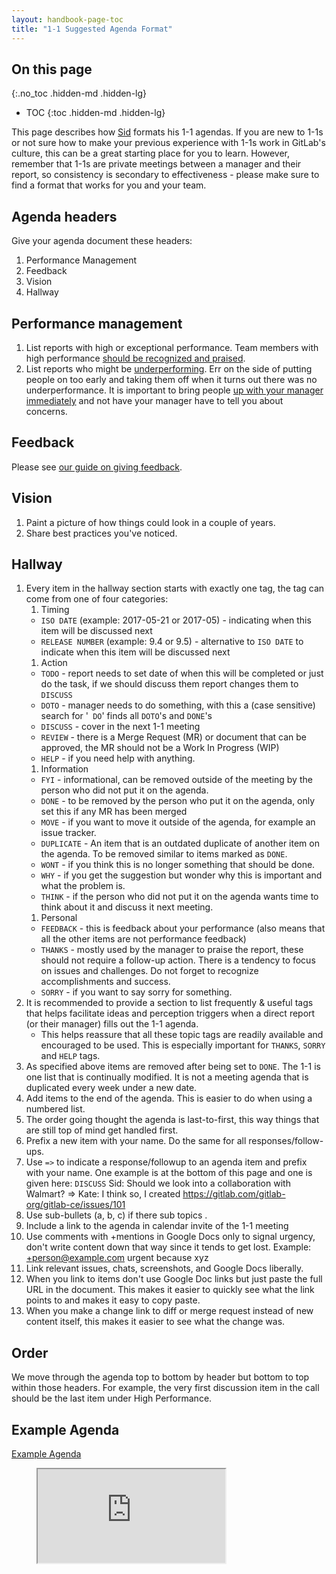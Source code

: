 ```yaml
---
layout: handbook-page-toc
title: "1-1 Suggested Agenda Format"
---
```


## On this page
{:.no_toc .hidden-md .hidden-lg}

- TOC
{:toc .hidden-md .hidden-lg}

This page describes how [Sid](/handbook/ceo) formats his 1-1 agendas. 
If you are new to 1-1s or not sure how to make your previous experience with 1-1s work in
GitLab's culture, this can be a great starting place for you to learn. 
However, remember that 1-1s are private meetings between a manager and their report, so consistency is secondary to effectiveness - 
please make sure to find a format that works for you and your team.

## Agenda headers

Give your agenda document these headers:

1. Performance Management
1. Feedback
1. Vision
1. Hallway

## Performance management

1. List reports with high or exceptional performance. Team members with high performance [should be recognized and praised](/company/team/structure/#management-group). 
1.  List reports who might be [underperforming](/handbook/leadership/underperformance/). Err on the side of putting people on too early and taking them off when it turns out there was no underperformance. It is important to bring people [up with your manager immediately](/handbook/leadership/underperformance#immediately-discuss-with-the-managers-manager) and not have your manager have to tell you about concerns.

## Feedback

Please see [our guide on giving feedback](/handbook/people-group/guidance-on-feedback/).

## Vision

1. Paint a picture of how things could look in a couple of years.
1. Share best practices you've noticed.

## Hallway

1. Every item in the hallway section starts with exactly one tag, the tag can come from one of four categories:
    1. Timing
      * `ISO DATE` (example: 2017-05-21 or 2017-05) - indicating when this item will be discussed next
      * `RELEASE NUMBER` (example: 9.4 or 9.5) - alternative to `ISO DATE` to indicate when this item will be discussed next
    1. Action
      * `TODO` - report needs to set date of when this will be completed or just do the task, if we should discuss them report changes them to `DISCUSS`
      * `DOTO` - manager needs to do something, with this a (case sensitive) search for '` DO`' finds all `DOTO`'s and `DONE`'s
      * `DISCUSS` - cover in the next 1-1 meeting
      * `REVIEW` - there is a Merge Request (MR) or document that can be approved, the MR should not be a Work In Progress (WIP)
      * `HELP` - if you need help with anything.
    1. Information
      * `FYI` - informational, can be removed outside of the meeting by the person who did not put it on the agenda.
      * `DONE` - to be removed by the person who put it on the agenda, only set this if any MR has been merged
      * `MOVE` - if you want to move it outside of the agenda, for example an issue tracker.
      * `DUPLICATE` - An item that is an outdated duplicate of another item on the agenda. To be removed similar to items marked as `DONE`.
      * `WONT` - if you think this is no longer something that should be done.
      * `WHY` - if you get the suggestion but wonder why this is important and what the problem is.
      * `THINK` - if the person who did not put it on the agenda wants time to think about it and discuss it next meeting.
    1. Personal
      * `FEEDBACK` - this is feedback about your performance (also means that all the other items are not performance feedback)
      * `THANKS` - mostly used by the manager to praise the report, these should not require a follow-up action. There is a tendency to focus on issues and challenges. Do not forget to recognize accomplishments and success.
      * `SORRY` - if you want to say sorry for something.
1. It is recommended to provide a section to list frequently & useful tags that helps facilitate ideas and perception triggers when a direct report (or their manager) fills out the 1-1 agenda.
    - This helps reassure that all these topic tags are readily available and encouraged to be used. This is especially important for `THANKS`, `SORRY` and `HELP` tags.
1. As specified above items are removed after being set to `DONE`. The 1-1 is one list that is continually modified. It is not a meeting agenda that is duplicated every week under a new date.
1. Add items to the end of the agenda. This is easier to do when using a numbered list.
1. The order going thought the agenda is last-to-first, this way things that are still top of mind get handled first.
1. Prefix a new item with your name. Do the same for all responses/follow-ups.
1. Use `=>` to indicate a response/followup to an agenda item and prefix with your name. One example is at the bottom of this page and one is given here: `DISCUSS` Sid: Should we look into a collaboration with Walmart? => Kate: I think so, I created https://gitlab.com/gitlab-org/gitlab-ce/issues/101
1. Use sub-bullets (a, b, c) if there sub topics .
1. Include a link to the agenda in calendar invite of the 1-1 meeting
1. Use comments with +mentions in Google Docs only to signal urgency, don't write content down that way since it tends to get lost. Example: +person@example.com urgent because xyz
1. Link relevant issues, chats, screenshots, and Google Docs liberally.
1. When you link to items don't use Google Doc links but just paste the full URL in the document. This makes it easier to quickly see what the link points to and makes it easy to copy paste.
1. When you make a change link to diff or merge request instead of new content itself, this makes it easier to see what the change was.

## Order
We move through the agenda top to bottom by header but bottom to top within those headers. 
For example, the very first discussion item in the call should be the last item under High Performance. 

## Example Agenda

[Example Agenda](https://docs.google.com/document/d/1Wi8zCIQishXuPZBTsjw3lmjGTWLDwqQBe0n9jmgbTyU/edit#heading=h.je87mj6quia2)

<figure class="video_container">
<iframe src="https://docs.google.com/document/d/1Wi8zCIQishXuPZBTsjw3lmjGTWLDwqQBe0n9jmgbTyU/edit#"></iframe>
</figure>

